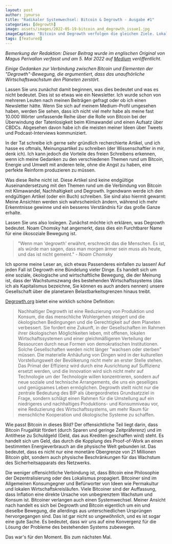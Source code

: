 ```yaml
---
layout: post
author: jynurso
title: "Radikaler Systemwechsel: Bitcoin & Degrowth - Ausgabe #1"
categories: [degrowth]
image: assets/images/2022-05-19-bitcoin_and_degrowth_issue1.jpg
imageCaption: "Bitcoin und Degrowth verfolgen die gleichen Ziele. Lokalismus, das Ende des Schuldengeldes und ein bescheidenes Leben. Bildnachweis: Daria Shevtsova"
tags: [featured]
---
```


_Bemerkung der Redaktion: Dieser Beitrag wurde im englischen Original von Magus Perivallon verfasst und am 5. Mai 2022 auf [Medium](https://medium.com/ladies-in-bitcoin/radical-system-change-bitcoin-degrowth-issue-1-87ed96cf4dcb) veröffentlicht._

_Einige Gedanken zur Verbindung zwischen Bitcoin und Elementen der "Degrowth"-Bewegung, die argumentiert, dass das unaufhörliche Wirtschaftswachstum den Planeten zerstört._

Lassen Sie uns zunächst damit beginnen, was dies bedeutet und was es nicht bedeutet. Dies ist so etwas wie ein Newsletter. Ich wurde schon von mehreren Leuten nach meinen Beiträgen gefragt oder ob ich einen Newsletter hätte. Wenn Sie sich auf meinem Medium-Profil umgesehen haben, werden Sie sehen, dass ich nicht viel mehr habe als meine fast 10.000 Wörter umfassende Reihe über die Rolle von Bitcoin bei der Überwindung der Tatenlosigkeit beim Klimawandel und einen Aufsatz über CBDCs. Abgesehen davon habe ich die meisten meiner Ideen über Tweets und Podcast-Interviews kommuniziert.

In der Tat schreibe ich gerne sehr gründlich recherchierte Artikel, und ich hasse es oftmals, Meinungsartikel zu schreiben (der Wissenschaftler in mir, denk ich). Ich kann jedoch die Vorteile des freien Schreibens erkennen, wenn ich meine Gedanken zu den verschiedenen Themen rund um Bitcoin, Energie und Umwelt mit anderen teile, ohne die Angst zu haben, eine perfekte Reinform produzieren zu müssen.

Was diese Reihe nicht ist. Diese Artikel sind keine endgültige Auseinandersetzung mit den Themen rund um die Verbindung von Bitcoin mit Klimawandel, Nachhaltigkeit und Degrowth. Irgendwann werde ich den endgültigen Artikel (oder ein Buch) schreiben. Sie sind also hiermit gewarnt: Meine Ansichten werden sich wahrscheinlich ändern, während ich mehr Erkenntnisse gewinne und ein besseres Verständnis für das große Ganze erhalte.

Lassen Sie uns also loslegen. Zunächst möchte ich erklären, was Degrowth bedeutet. Noam Chomsky hat angemerkt, dass dies ein Furchtbarer Name für eine ökosoziale Bewegung ist.

> "Wenn man 'degrowth' erwähnt, erschreckt das die Menschen. Es ist, als würde man sagen, dass man morgen ärmer sein muss als heute, und das ist nicht gemeint." - _Noam Chomsky_

Ich sporne meine Leser an, sich etwas Passenderes einfallen zu lassen! Auf jeden Fall ist Degrowth eine Bündelung vieler Dinge. Es handelt sich um eine soziale, ökologische und wirtschaftliche Bewegung, die der Meinung ist, dass der Wachstumszwang des bestehenden Wirtschaftssystems (das ich als Kapitalismus bezeichne, Sie können es auch anders nennen) unsere Gesellschaft über die planetaren Belastbarkeitsgrenzen hinaus treibt.

[Degrowth.org](https://degrowth.org/definition/) bietet eine wirklich schöne Definition:

> Nachhaltiger Degrowth ist eine Reduzierung von Produktion und Konsum, die das menschliche Wohlergehen steigert und die ökologischen Bedingungen und die Gerechtigkeit auf dem Planeten verbessert. Sie fordert eine Zukunft, in der Gesellschaften im Rahmen ihrer ökologischen Möglichkeiten leben, mit offenen, lokalen Wirtschaftssystemen und einer gleichmäßigeren Verteilung der Ressourcen durch neue Formen von demokratischen Institutionen. Solche Gesellschaften werden nicht länger "wachsen oder sterben" müssen. Die materielle Anhäufung von Dingen wird in der kulturellen Vorstellungswelt der Bevölkerung nicht mehr an erster Stelle stehen. Das Primat der Effizienz wird durch eine Ausrichtung auf Suffizienz ersetzt werden, und die Innovation wird sich nicht mehr auf Technologie um der Technologie willen konzentrieren, sondern auf neue soziale und technische Arrangements, die uns ein geselliges und genügsames Leben ermöglichen. Degrowth stellt nicht nur die zentrale Bedeutung des BIP als übergeordnetes Grundsatzziel in Frage, sondern schlägt einen Rahmen für die Umstellung auf ein niedrigeres und nachhaltiges Produktions- und Konsumniveau vor, eine Reduzierung des Wirtschaftssystems, um mehr Raum für menschliche Kooperation und ökologische Systeme zu schaffen.

Wie passt Bitcoin in dieses Bild? Der offensichtliche Teil liegt darin, dass Bitcoin Frugalität fördert (durch Sparen und geringe Zeitpräferenz) und im Antithese zu Schuldgeld (Geld, das aus Krediten geschaffen wird) steht. Es handelt sich um Geld, das durch die Kopplung des Proof-of-Work an einen bestimmten Energieverbrauch an die physische Welt gebunden ist. Das bedeutet, dass es nicht nur eine monetäre Obergrenze von 21 Millionen Bitcoin gibt, sondern auch physische Beschränkungen für das Wachstum des Sicherheitsapparats des Netzwerks.

Die weniger offensichtliche Verbindung ist, dass Bitcoin eine Philosophie der Dezentralisierung oder des Lokalismus propagiert. Bitcoiner sind im Allgemeinen Konsumgegner und Befürworter von Ideen wie Permakultur und lokalen Wirtschaftskreisläufen. Viele Bitcoiner sind der Auffassung, dass Inflation eine direkte Ursache von unbegrenztem Wachstum und Konsum ist. Bitcoiner verlangen auch einen Systemwechsel. Meiner Ansicht nach handelt es sich bei Degrowth und Bitcoin eigentlich um ein und dieselbe Bewegung, die allerdings aus unterschiedlichen Ursprüngen hervorgegangen sind. Das ist gar nicht so ungewöhnlich, und es ist sogar eine gute Sache. Es bedeutet, dass wir uns auf eine Konvergenz für die Lösung der Probleme des bestehenden Systems zubewegen.

Das war's für den Moment. Bis zum nächsten Mal.